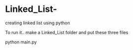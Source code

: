 # Linked_List-
creating linked list using python


To run it..
make a Linked_List folder
and put these three files

python main.py
